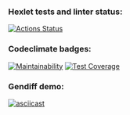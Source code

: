 ### Hexlet tests and linter status:
[![Actions Status](https://github.com/Z-Slava/backend-project-lvl2/workflows/hexlet-check/badge.svg)](https://github.com/Z-Slava/backend-project-lvl2/actions)

### Codeclimate badges:
[![Maintainability](https://api.codeclimate.com/v1/badges/abe36b496f074af5e619/maintainability)](https://codeclimate.com/github/Z-Slava/backend-project-lvl2/maintainability)
[![Test Coverage](https://api.codeclimate.com/v1/badges/abe36b496f074af5e619/test_coverage)](https://codeclimate.com/github/Z-Slava/backend-project-lvl2/test_coverage)

### Gendiff demo:
[![asciicast](https://asciinema.org/a/tnID3lHi5uzqtLgb2tJ55CRAT.svg)](https://asciinema.org/a/tnID3lHi5uzqtLgb2tJ55CRAT)